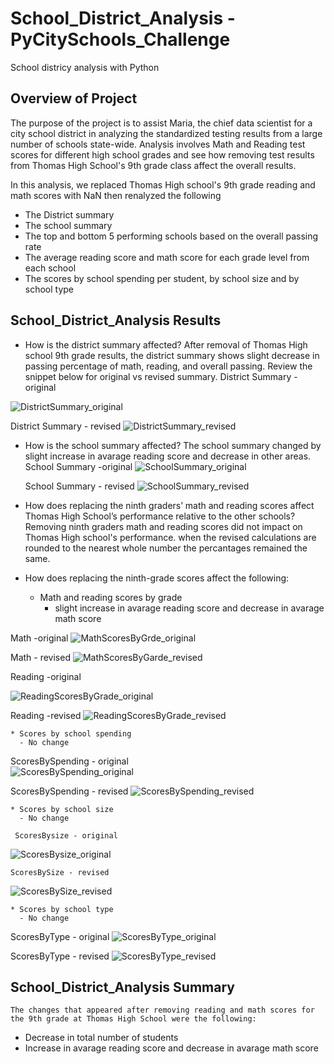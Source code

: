 # School_District_Analysis - PyCitySchools_Challenge
School districy analysis with Python

## Overview of Project
The purpose of the project is to assist Maria, the chief data scientist for a city school district in analyzing the standardized testing results from a large number of schools state-wide. Analysis involves Math and Reading test scores for different high school grades and see how removing test results from Thomas High School's 9th grade class affect the overall results.

In this analysis, we replaced Thomas High school's 9th grade reading and math scores with NaN then renalyzed the following
  * The District summary
  * The school summary
  * The top and bottom 5 performing schools based on the overall passing rate
  * The average reading score and math score for each grade level from each school
  * The scores by school spending per student, by school size and by school type

 ## School_District_Analysis Results
 
 * How is the district summary affected?
    After removal of Thomas High school 9th grade results, the district summary shows slight decrease in passing percentage of math, reading, and overall passing. Review the snippet below for original vs revised summary.
   District Summary -original
   
  ![DistrictSummary_original](https://user-images.githubusercontent.com/76926148/188770652-86128638-27e9-4289-b5e2-e6671186f9d2.PNG)
  
  District Summary - revised
  ![DistrictSummary_revised](https://user-images.githubusercontent.com/76926148/188770704-79a760f4-b1e0-434c-b461-96a491373243.PNG)


 * How is the school summary affected?
     The school summary changed by slight increase in avarage reading score and decrease in other areas.
     School Summary -original
    ![SchoolSummary_original](https://user-images.githubusercontent.com/76926148/188770743-bd4b6e7f-4c3e-48a4-9bd5-c68d21dd9382.PNG)
    
    School Summary - revised
    ![SchoolSummary_revised](https://user-images.githubusercontent.com/76926148/188770767-e068a585-8d08-4fdd-9809-6d29d9fa2ef5.PNG)

 * How does replacing the ninth graders’ math and reading scores affect Thomas High School’s performance relative to the other schools?
    Removing ninth graders math and reading scores did not impact on Thomas High school's performance. when the revised calculations are rounded to the nearest whole number the percantages remained  the same.

 * How does replacing the ninth-grade scores affect the following:

    * Math and reading scores by grade
      - slight increase in avarage reading score and decrease in avarage math score

 Math -original
![MathScoresByGrde_original](https://user-images.githubusercontent.com/76926148/188770846-5e832288-28e0-41e9-b68d-1bf4c70d7bef.PNG)

 Math - revised
![MathScoresByGarde_revised](https://user-images.githubusercontent.com/76926148/188770854-97854178-0565-48bd-8bb9-ab27d86bd398.PNG)

 Reading -original

![ReadingScoresByGrade_original](https://user-images.githubusercontent.com/76926148/188770890-35702a6c-e57f-40a5-86a7-9d73b930cf99.PNG)

Reading -revised
![ReadingScoresByGrade_revised](https://user-images.githubusercontent.com/76926148/188770894-8bf98f67-573c-4c5b-bf4b-c18ed5b87484.PNG)


    * Scores by school spending
      - No change
      
  ScoresBySpending - original    
 ![ScoresBySpending_original](https://user-images.githubusercontent.com/76926148/188771210-f0cbfa5f-b1fc-4bc5-b6a2-e4b9e747017d.PNG)
 
  ScoresBySpending - revised
 ![ScoresBySpending_revised](https://user-images.githubusercontent.com/76926148/188771223-77dd6cbe-d87d-4f3a-9a9e-45286cbd5bd7.PNG)

      
    * Scores by school size
      - No change
      
     ScoresBysize - original
  ![ScoresBysize_original](https://user-images.githubusercontent.com/76926148/188771279-0e9e731f-5017-4c46-a7cb-01dbf3132c7f.PNG)

    ScoresBySize - revised
  ![ScoresBySize_revised](https://user-images.githubusercontent.com/76926148/188771289-73d0a324-b19a-411f-9cfa-a411c3edbe3b.PNG)

      
    * Scores by school type
      - No change
      
ScoresByType - original
![ScoresByType_original](https://user-images.githubusercontent.com/76926148/188771309-8acdb9d3-7906-4f71-8058-337a1d51cb78.PNG)

ScoresByType - revised
![ScoresByType_revised](https://user-images.githubusercontent.com/76926148/188771317-f96d742a-3976-4183-b583-bdfb7c310d40.PNG)


 ## School_District_Analysis Summary
    The changes that appeared after removing reading and math scores for the 9th grade at Thomas High School were the following:
  * Decrease in total number of students
  * Increase in avarage reading score and decrease in avarage math score
  
